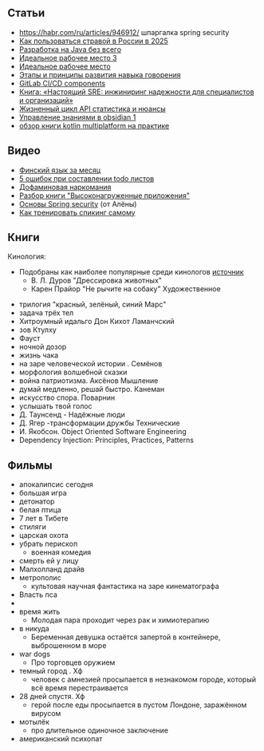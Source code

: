 
## Статьи
- https://habr.com/ru/articles/946912/ шпаргалка spring security 
- [Как пользоваться стравой в России в 2025](https://t-j.ru/strava/?utm_referrer=android-app%3A%2F%2Fcom.google.android.googlequicksearchbox%2F)
- [Разработка на Java без всего](https://habr.com/ru/articles/942674/)
- [Идеальное рабочее место 3](https://habr.com/ru/articles/941806/)
- [Идеальное рабочее место](https://habr.com/ru/companies/selectel/articles/916236/)
- [Этапы и принципы развития навыка говорения](https://share.google/aHjNmVWRdRFRIZTh4)
- [GitLab CI/CD components](https://habr.com/ru/companies/ruvds/articles/928360/)
- [Книга: «Настоящий SRE: инжиниринг надежности для специалистов и организаций»](https://habr.com/ru/companies/piter/articles/911086/)
- [Жизненный цикл API статистика и нюансы](https://habr.com/ru/articles/943126/)
- [Управление знаниями в obsidian 1](https://rutube.ru/video/45848d3140e440c5a442c3edecd68314/?r=a)
- [обзор книги kotlin multiplatform на практике](https://habr.com/ru/companies/piter/articles/948590/)

## Видео
* [Финский язык за месяц](https://youtu.be/pJUttqlDEHw?feature=shared)
* [5 ошибок при составлении todo листов](https://youtu.be/nGhy1m12rJ4?si=X7kmNCY-PFI3y10S)
* [Дофаминовая наркомания](https://rutube.ru/video/45848d3140e440c5a442c3edecd68314/?r=a)
* [Разбор книги "Высоконагруженные приложения"](https://youtu.be/owjrIB_5go8?feature=shared)
* [Основы Spring security](https://www.youtube.com/live/nSu9ElsnNtY?si=gDC0gAkjwl0D3Mq8) (от Алёны)
* [Как тренировать спикинг самому](https://youtu.be/jFVfgjxhHKU?feature=shared)
## Книги
Кинология:
* Подобраны как наиболее популярные среди кинологов [источник](https://dzen.ru/a/YCIqWkhJpjYIHIwH)
	* В. Л. Дуров "Дрессировка животных"
	* Карен Прайор "Не рычите на собаку"
Художественное
- трилогия "красный, зелёный, синий Марс"
- задача трёх тел
- Хитроумный идальго Дон Кихот Ламанчский
- зов Ктулху 
- Фауст
- ночной дозор
- жизнь чака
- на заре человеческой истории . Семёнов
- морфология волшебной сказки
- война патриотизма. Аксёнов
Мышление
- думай медленно, решай быстро. Канеман
- искусство спора. Поварнин
- услышать твой голос
- Д. Таунсенд - Надёжные люди
- Д. Ягер -трансформации дружбы
Технические
- И. Якобсон. Object Oriented Software Engineering
- Dependency Injection: Principles, Practices, Patterns

## Фильмы     
- апокалипсис сегодня     
- большая игра    
- детонатор    
- белая птица     
- 7 лет в Тибете    
- стиляги    
- царская охота    
- убрать перископ    
	- военная комедия
- смерть ей у лицу    
- Малхолланд драйв    
- метрополис    
  - культовая научная фантастика на заре кинематографа    
- Власть пса
- 
- время жить    
   - Молодая пара проходит через рак и химиотерапию  
- в никуда    
  - Беременная девушка остаётся запертой в контейнере, выброшенном в море    
- war dogs    
  - Про торговцев оружием    
- темный город . Хф    
  - человек с амнезией просыпается в незнакомом городе, который всё время перестраивается    
- 28 дней спустя. Хф    
  - герой после еды просыпается в пустом Лондоне, заражённом вирусом    
- мотылёк    
  - про длительное одиночное заключение    
- американский психопат